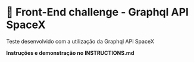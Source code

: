# 🚀 Front-End challenge - Graphql API SpaceX

Teste desenvolvido com a utilização da Graphql API SpaceX

**Instruções e demonstração no INSTRUCTIONS.md**

